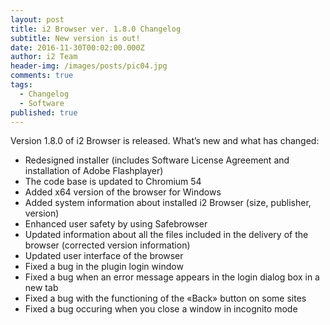 ```yaml
---
layout: post
title: i2 Browser ver. 1.8.0 Changelog
subtitle: New version is out!
date: 2016-11-30T00:02:00.000Z
author: i2 Team
header-img: /images/posts/pic04.jpg
comments: true
tags:
  - Changelog
  - Software
published: true
---
```

Version 1.8.0 of i2 Browser is released. What’s new and what has changed:

- Redesigned installer (includes Software License Agreement and installation of Adobe Flashplayer)
- The code base is updated to Chromium 54
- Added x64 version of the browser for Windows
- Added system information about installed i2 Browser (size, publisher, version)
- Enhanced user safety by using Safebrowser
- Updated information about all the files included in the delivery of the browser (corrected version information)
- Updated user interface of the browser
- Fixed a bug in the plugin login window
- Fixed a bug when an error message appears in the login dialog box in a new tab
- Fixed a bug with the functioning of the «Back» button on some sites
- Fixed a bug occuring when you close a window in incognito mode

